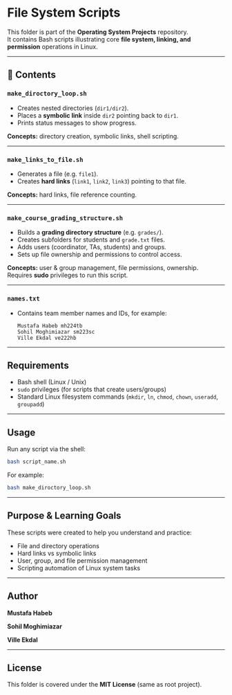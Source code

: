 # File System Scripts

This folder is part of the **Operating System Projects** repository.  
It contains Bash scripts illustrating core **file system, linking, and permission** operations in Linux.

---

## 📂 Contents

### `make_diroctory_loop.sh`
- Creates nested directories (`dir1/dir2`).  
- Places a **symbolic link** inside `dir2` pointing back to `dir1`.  
- Prints status messages to show progress.

**Concepts:** directory creation, symbolic links, shell scripting.

---

###  `make_links_to_file.sh`
- Generates a file (e.g. `file1`).  
- Creates **hard links** (`link1`, `link2`, `link3`) pointing to that file.  

**Concepts:** hard links, file reference counting.

---

###  `make_course_grading_structure.sh`
- Builds a **grading directory structure** (e.g. `grades/`).  
- Creates subfolders for students and `grade.txt` files.  
- Adds users (coordinator, TAs, students) and groups.  
- Sets up file ownership and permissions to control access.

**Concepts:** user & group management, file permissions, ownership.  
 Requires **sudo** privileges to run this script.

---

###  `names.txt`
- Contains team member names and IDs, for example:
  ```
  Mustafa Habeb mh224tb
  Sohil Moghimiazar sm223sc
  Ville Ekdal ve222hb
  ```

---

##  Requirements

- Bash shell (Linux / Unix)  
- `sudo` privileges (for scripts that create users/groups)  
- Standard Linux filesystem commands (`mkdir`, `ln`, `chmod`, `chown`, `useradd`, `groupadd`)  

---

##  Usage

Run any script via the shell:
```bash
bash script_name.sh
```

For example:
```bash
bash make_diroctory_loop.sh
```

---

##  Purpose & Learning Goals

These scripts were created to help you understand and practice:
- File and directory operations  
- Hard links vs symbolic links  
- User, group, and file permission management  
- Scripting automation of Linux system tasks

---

##  Author

**Mustafa Habeb** 

**Sohil Moghimiazar**

**Ville Ekdal**


---

##  License

This folder is covered under the **MIT License** (same as root project).
